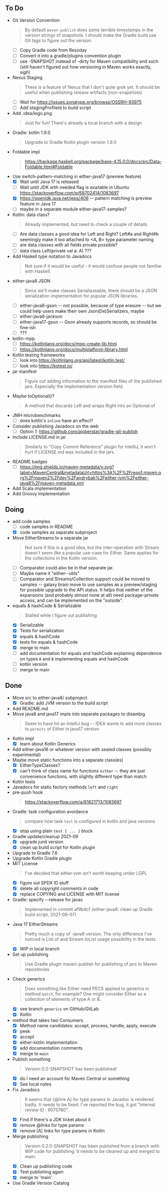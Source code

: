 ## To Do

- Git Version Convention
    > By default `maven-publish` does some terrible timestamps in the version strings of snapshots. I should make the Gradle build use Git tags to figure out the version.
    * [ ] Copy Gradle code from Resoday
    * [ ] Convert it into a gradle/plugins convention plugin
    * [ ] use -SNAPSHOT instead of -dirty for Maven compatibility and such (still haven't figured out how versioning in Maven works exactly, *sigh*)
- Nexus Staging
    > There is a feature of Nexus that I don't quite grok yet. It should be useful when publishing release artifacts (non-snapshots).
    * [ ] Wait for https://issues.sonatype.org/browse/OSSRH-93975
    * [ ] Add stagingProfileId to build script
- Add .idea/logo.png
    > Just for fun! There's already a local branch with a design
- Gradle: kotlin 1.9.0
    > Upgrade to Gradle Kotlin plugin version 1.9.0
- Foldable impl
    > https://hackage.haskell.org/package/base-4.15.0.0/docs/src/Data-Foldable.html#Foldable
- Use switch-pattern-matching in either-java17 (preview feature)
    * [x] Wait until Java 17 is released
    * [ ] Wait until JDK with needed flag is available in Ubuntu https://stackoverflow.com/q/68702414/1083697
    * [x] https://openjdk.java.net/jeps/406 -- pattern matching is preview feature in Java 17
    * [ ] maybe in a separate module either-java17-samples?
- Kotlin: data class?
    > Already implemented, but need to check a couple of details.
    * [ ] Are data classes a good idea for Left and Right? Left#a and Right#b seemingly make it too attached to <A, B> type parameter naming
    * [ ] are data classes with all fields private  possible?
    * [ ] data class Left(private val a: A) ???
- Add Haskell type notation to Javadocs
    > Not sure if it would be useful - it would confuse people not familiar with Haskell.
- either-java8 JSON
    > Since we'll make classes Serialiazeable, there should be a JSON serialization implementation for popular JSON libraries.
    * [ ] either-java8-gson -- not possible, because of type erasure -- but we could help users make their own Json(De)Serializers, maybe
    * [ ] either-java8-jackson
    * [ ] either-java17-gson -- Gson already supports records, so should be fine-ish
    * [ ] ???
- kotlin-mpp
    * [ ] https://kotlinlang.org/docs/mpp-create-lib.html
    * [ ] https://kotlinlang.org/docs/multiplatform-library.html
- Kotlin testing frameworks
    * [ ] look into https://kotlinlang.org/api/latest/kotlin.test/
    * [ ] look into https://kotest.io/
- jar manifest
    > Figure out adding information to the manifest files of the published jars. Especially the implementation version field.
- Maybe toOptional()?
    > A method that discards Left and wraps Right into an Optional.of
- JMH microbenchmarks
    * [ ] does kotlin's `inline` have an effect?
- Consider publishing Javadocs on the web
    * [ ] Option 1: https://github.com/ajoberstar/gradle-git-publish
- Include LICENSE.md in jar
    > Similarly to "Copy Commit Reference" plugin for IntelliJ, it won't hurt if LICENSE.md was included in the jars.
- README badges
    * [ ] https://img.shields.io/maven-metadata/v.svg?label=MavenCentral&metadataUrl=https%3A%2F%2Frepo1.maven.org%2Fmaven2%2Fdev%2Fandrybak%2Feither-jvm%2Feither-java8%2Fmaven-metadata.xml
- Add Scala implementation
- Add Groovy implementation

## Doing

- add code samples
    * [ ] code samples in README
    * [x] code samples as separate subproject
- Move EitherStreams to a separate jar
    > Not sure if this is a good idea, but the inter-operation with Stream doesn't seem like a popular use-case for Either.  Same applies for the collections in the Kotlin version.
    * [ ] Comparator could also be in that separate jar.
    * [ ] Maybe name it "either-<variant>-utils"
    * [ ] Comparator and Streams/Collection support  could be moved to samples -- galaxy brain move to use samples as a preview/staging for possible upgrade to the API status. It helps that neither of the expansions (and probably almost none at all) need package-private access, and can be implemented on the  "outside".
- equals & hashCode & Serializable
    > Stalled while I figure out publishing
    * [x] Serializable
    * [x] Tests for serialization
    * [x] equals & hashCode
    * [x] tests for equals & hashCode
    * [x] merge to main
    * [ ] add documentation for equals and hashCode explaining dependence on types `A` and `B` implementing equals and hashCode
    * [ ] kotlin version
    * [ ] merge to main

## Done

- Move src to either-java8/ subproject
    * [x] Gradle: add JVM version to the build script
- Add README.md
- Move java8 and java17 impls into separate packages to disambig
    > Seem to have hit an IntelliJ bug -- IDEA wants to add more classes to `permits` of Either in java17 version
- Kotlin impl
    * [x] learn about Kotlin Generics
- Add either-java16 or whatever version with sealed classes (possibly experimental)
- Maybe move static functions into a separate class(es)
    * [x] EitherTypeClasses?
    * [x] can't think of class name for functions `either` -- they are just convenience functions, with slightly different type than match
- Kotlin tests
- Javadocs for static factory methods `left` and `right`
- pre-push hook
    > https://stackoverflow.com/a/61621713/1083697
- Gradle: task configuration avoidance
    > compare how task `test` is configured in kotlin and java versions
    * [x] stop using plain `test { ... }` block
- Gradle update/cleanup 2021-09
    * [x] upgrade junit version
    * [x] clean up build script for Kotlin plugin
- Upgrade to Gradle 7.6
- Upgrade Kotlin Gradle plugin
- MIT License
    > I've decided that either-jvm isn't worth keeping under LGPL
    * [x] figure out SPDX ID stuff
    * [x] delete all copyright comments in code
    * [x] replace COPYING and LICENSE with MIT license
- Gradle: specify --release for javac
    > Implemented in commit af9bdcf (either-java8: clean up Gradle build script, 2021-08-07)
- Java 17 EitherStreams
    > Pretty much a copy of -java8 version. The only difference I've noticed is List.of and Stream.toList usage possibility in the tests.
    * [x] WIP in local branch
- Set up publishing
    > Use Gradle plugin maven-publish for publishing of jars to Maven repositories
- Check generics
    > Does something like Either need PECS applied to generics in method `match`, for example? One might consider Either as a collection of elements of type A or B.
    * [x] see branch `generics` on GitHub/GitLab
    * [x] Kotlin
- method that takes two Consumers
    * [x] Method name candidates: accept, process, handle, apply, execute
    * [x] peek
    * [x] accept
    * [x] either-kotlin implementation
    * [x] add documentation comments
    * [x] merge to `main`
- Publish something
    > Version 0.2-SNAPSHOT has been published!
    * [x] do I need an account for Maven Central or something
    * [x] See local notes
- Fix Javadocs
    > It seems that {@link A} for type params in Javadoc is rendered badly. It needs to be fixed. I've reported the bug, it got "internal review ID : 9075760".
    * [x] Find if there's a JDK ticket about it
    * [x] remove @links for type params
    * [x] remove [A] links for type params in Kotlin
- Merge publishing
    > Version 0.2.0-SNAPSHOT has been published from a branch with WIP code for publishing. It needs to be cleaned up and merged to main.
    * [x] Clean up publishing code
    * [x] Test publishing again
    * [x] merge to 'main'
- Use Gradle Version Catalog
